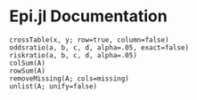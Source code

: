 # Epi.jl Documentation

```@docs
crossTable(x, y; row=true, column=false)
oddsratio(a, b, c, d, alpha=.05, exact=false)
riskratio(a, b, c, d, alpha=.05)
colSum(A)
rowSum(A)
removeMissing(A; cols=missing)
unlist(A; unify=false)
```
